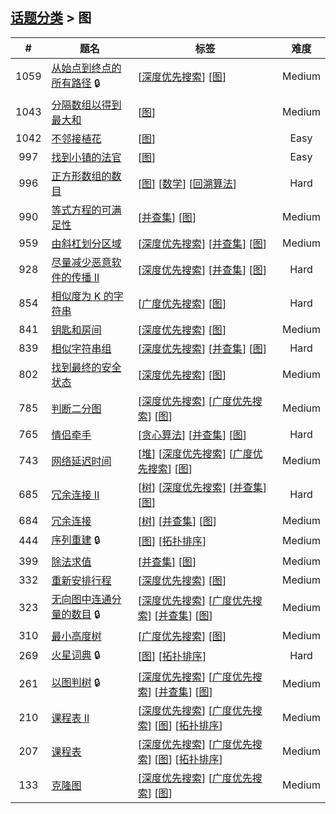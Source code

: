 <!--|This file generated by command(leetcode tag); DO NOT EDIT.            |-->
<!--+----------------------------------------------------------------------+-->
<!--|@author    Openset <openset.wang@gmail.com>                           |-->
<!--|@link      https://github.com/openset                                 |-->
<!--|@home      https://github.com/openset/leetcode                        |-->
<!--+----------------------------------------------------------------------+-->

## [话题分类](https://github.com/openset/leetcode/blob/master/tag/README.md) > 图

| # | 题名 | 标签 | 难度 |
| :-: | - | - | :-: |
| 1059 | [从始点到终点的所有路径](https://github.com/openset/leetcode/tree/master/problems/all-paths-from-source-lead-to-destination) 🔒 | [[深度优先搜索](https://github.com/openset/leetcode/tree/master/tag/depth-first-search/README.md)] [[图](https://github.com/openset/leetcode/tree/master/tag/graph/README.md)]  | Medium |
| 1043 | [分隔数组以得到最大和](https://github.com/openset/leetcode/tree/master/problems/partition-array-for-maximum-sum) | [[图](https://github.com/openset/leetcode/tree/master/tag/graph/README.md)]  | Medium |
| 1042 | [不邻接植花](https://github.com/openset/leetcode/tree/master/problems/flower-planting-with-no-adjacent) | [[图](https://github.com/openset/leetcode/tree/master/tag/graph/README.md)]  | Easy |
| 997 | [找到小镇的法官](https://github.com/openset/leetcode/tree/master/problems/find-the-town-judge) | [[图](https://github.com/openset/leetcode/tree/master/tag/graph/README.md)]  | Easy |
| 996 | [正方形数组的数目](https://github.com/openset/leetcode/tree/master/problems/number-of-squareful-arrays) | [[图](https://github.com/openset/leetcode/tree/master/tag/graph/README.md)] [[数学](https://github.com/openset/leetcode/tree/master/tag/math/README.md)] [[回溯算法](https://github.com/openset/leetcode/tree/master/tag/backtracking/README.md)]  | Hard |
| 990 | [等式方程的可满足性](https://github.com/openset/leetcode/tree/master/problems/satisfiability-of-equality-equations) | [[并查集](https://github.com/openset/leetcode/tree/master/tag/union-find/README.md)] [[图](https://github.com/openset/leetcode/tree/master/tag/graph/README.md)]  | Medium |
| 959 | [由斜杠划分区域](https://github.com/openset/leetcode/tree/master/problems/regions-cut-by-slashes) | [[深度优先搜索](https://github.com/openset/leetcode/tree/master/tag/depth-first-search/README.md)] [[并查集](https://github.com/openset/leetcode/tree/master/tag/union-find/README.md)] [[图](https://github.com/openset/leetcode/tree/master/tag/graph/README.md)]  | Medium |
| 928 | [尽量减少恶意软件的传播 II](https://github.com/openset/leetcode/tree/master/problems/minimize-malware-spread-ii) | [[深度优先搜索](https://github.com/openset/leetcode/tree/master/tag/depth-first-search/README.md)] [[并查集](https://github.com/openset/leetcode/tree/master/tag/union-find/README.md)] [[图](https://github.com/openset/leetcode/tree/master/tag/graph/README.md)]  | Hard |
| 854 | [相似度为 K 的字符串](https://github.com/openset/leetcode/tree/master/problems/k-similar-strings) | [[广度优先搜索](https://github.com/openset/leetcode/tree/master/tag/breadth-first-search/README.md)] [[图](https://github.com/openset/leetcode/tree/master/tag/graph/README.md)]  | Hard |
| 841 | [钥匙和房间](https://github.com/openset/leetcode/tree/master/problems/keys-and-rooms) | [[深度优先搜索](https://github.com/openset/leetcode/tree/master/tag/depth-first-search/README.md)] [[图](https://github.com/openset/leetcode/tree/master/tag/graph/README.md)]  | Medium |
| 839 | [相似字符串组](https://github.com/openset/leetcode/tree/master/problems/similar-string-groups) | [[深度优先搜索](https://github.com/openset/leetcode/tree/master/tag/depth-first-search/README.md)] [[并查集](https://github.com/openset/leetcode/tree/master/tag/union-find/README.md)] [[图](https://github.com/openset/leetcode/tree/master/tag/graph/README.md)]  | Hard |
| 802 | [找到最终的安全状态](https://github.com/openset/leetcode/tree/master/problems/find-eventual-safe-states) | [[深度优先搜索](https://github.com/openset/leetcode/tree/master/tag/depth-first-search/README.md)] [[图](https://github.com/openset/leetcode/tree/master/tag/graph/README.md)]  | Medium |
| 785 | [判断二分图](https://github.com/openset/leetcode/tree/master/problems/is-graph-bipartite) | [[深度优先搜索](https://github.com/openset/leetcode/tree/master/tag/depth-first-search/README.md)] [[广度优先搜索](https://github.com/openset/leetcode/tree/master/tag/breadth-first-search/README.md)] [[图](https://github.com/openset/leetcode/tree/master/tag/graph/README.md)]  | Medium |
| 765 | [情侣牵手](https://github.com/openset/leetcode/tree/master/problems/couples-holding-hands) | [[贪心算法](https://github.com/openset/leetcode/tree/master/tag/greedy/README.md)] [[并查集](https://github.com/openset/leetcode/tree/master/tag/union-find/README.md)] [[图](https://github.com/openset/leetcode/tree/master/tag/graph/README.md)]  | Hard |
| 743 | [网络延迟时间](https://github.com/openset/leetcode/tree/master/problems/network-delay-time) | [[堆](https://github.com/openset/leetcode/tree/master/tag/heap/README.md)] [[深度优先搜索](https://github.com/openset/leetcode/tree/master/tag/depth-first-search/README.md)] [[广度优先搜索](https://github.com/openset/leetcode/tree/master/tag/breadth-first-search/README.md)] [[图](https://github.com/openset/leetcode/tree/master/tag/graph/README.md)]  | Medium |
| 685 | [冗余连接 II](https://github.com/openset/leetcode/tree/master/problems/redundant-connection-ii) | [[树](https://github.com/openset/leetcode/tree/master/tag/tree/README.md)] [[深度优先搜索](https://github.com/openset/leetcode/tree/master/tag/depth-first-search/README.md)] [[并查集](https://github.com/openset/leetcode/tree/master/tag/union-find/README.md)] [[图](https://github.com/openset/leetcode/tree/master/tag/graph/README.md)]  | Hard |
| 684 | [冗余连接](https://github.com/openset/leetcode/tree/master/problems/redundant-connection) | [[树](https://github.com/openset/leetcode/tree/master/tag/tree/README.md)] [[并查集](https://github.com/openset/leetcode/tree/master/tag/union-find/README.md)] [[图](https://github.com/openset/leetcode/tree/master/tag/graph/README.md)]  | Medium |
| 444 | [序列重建](https://github.com/openset/leetcode/tree/master/problems/sequence-reconstruction) 🔒 | [[图](https://github.com/openset/leetcode/tree/master/tag/graph/README.md)] [[拓扑排序](https://github.com/openset/leetcode/tree/master/tag/topological-sort/README.md)]  | Medium |
| 399 | [除法求值](https://github.com/openset/leetcode/tree/master/problems/evaluate-division) | [[并查集](https://github.com/openset/leetcode/tree/master/tag/union-find/README.md)] [[图](https://github.com/openset/leetcode/tree/master/tag/graph/README.md)]  | Medium |
| 332 | [重新安排行程](https://github.com/openset/leetcode/tree/master/problems/reconstruct-itinerary) | [[深度优先搜索](https://github.com/openset/leetcode/tree/master/tag/depth-first-search/README.md)] [[图](https://github.com/openset/leetcode/tree/master/tag/graph/README.md)]  | Medium |
| 323 | [无向图中连通分量的数目](https://github.com/openset/leetcode/tree/master/problems/number-of-connected-components-in-an-undirected-graph) 🔒 | [[深度优先搜索](https://github.com/openset/leetcode/tree/master/tag/depth-first-search/README.md)] [[广度优先搜索](https://github.com/openset/leetcode/tree/master/tag/breadth-first-search/README.md)] [[并查集](https://github.com/openset/leetcode/tree/master/tag/union-find/README.md)] [[图](https://github.com/openset/leetcode/tree/master/tag/graph/README.md)]  | Medium |
| 310 | [最小高度树](https://github.com/openset/leetcode/tree/master/problems/minimum-height-trees) | [[广度优先搜索](https://github.com/openset/leetcode/tree/master/tag/breadth-first-search/README.md)] [[图](https://github.com/openset/leetcode/tree/master/tag/graph/README.md)]  | Medium |
| 269 | [火星词典](https://github.com/openset/leetcode/tree/master/problems/alien-dictionary) 🔒 | [[图](https://github.com/openset/leetcode/tree/master/tag/graph/README.md)] [[拓扑排序](https://github.com/openset/leetcode/tree/master/tag/topological-sort/README.md)]  | Hard |
| 261 | [以图判树](https://github.com/openset/leetcode/tree/master/problems/graph-valid-tree) 🔒 | [[深度优先搜索](https://github.com/openset/leetcode/tree/master/tag/depth-first-search/README.md)] [[广度优先搜索](https://github.com/openset/leetcode/tree/master/tag/breadth-first-search/README.md)] [[并查集](https://github.com/openset/leetcode/tree/master/tag/union-find/README.md)] [[图](https://github.com/openset/leetcode/tree/master/tag/graph/README.md)]  | Medium |
| 210 | [课程表 II](https://github.com/openset/leetcode/tree/master/problems/course-schedule-ii) | [[深度优先搜索](https://github.com/openset/leetcode/tree/master/tag/depth-first-search/README.md)] [[广度优先搜索](https://github.com/openset/leetcode/tree/master/tag/breadth-first-search/README.md)] [[图](https://github.com/openset/leetcode/tree/master/tag/graph/README.md)] [[拓扑排序](https://github.com/openset/leetcode/tree/master/tag/topological-sort/README.md)]  | Medium |
| 207 | [课程表](https://github.com/openset/leetcode/tree/master/problems/course-schedule) | [[深度优先搜索](https://github.com/openset/leetcode/tree/master/tag/depth-first-search/README.md)] [[广度优先搜索](https://github.com/openset/leetcode/tree/master/tag/breadth-first-search/README.md)] [[图](https://github.com/openset/leetcode/tree/master/tag/graph/README.md)] [[拓扑排序](https://github.com/openset/leetcode/tree/master/tag/topological-sort/README.md)]  | Medium |
| 133 | [克隆图](https://github.com/openset/leetcode/tree/master/problems/clone-graph) | [[深度优先搜索](https://github.com/openset/leetcode/tree/master/tag/depth-first-search/README.md)] [[广度优先搜索](https://github.com/openset/leetcode/tree/master/tag/breadth-first-search/README.md)] [[图](https://github.com/openset/leetcode/tree/master/tag/graph/README.md)]  | Medium |
